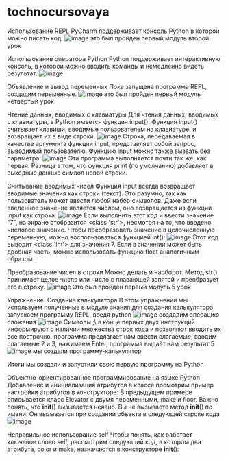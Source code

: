 # tochnocursovaya
Использование REPL
PyCharm поддерживает консоль Python в которой можно писать код:
![image](https://user-images.githubusercontent.com/90445300/149093026-368a4f68-d5f7-4d34-838e-5835b2045a67.png)
это был пройден первый модуль второй урок

Использование оператора Python
Python поддерживает интерактивную консоль, в которой можно вводить команды и немедленно видеть результат.
![image](https://user-images.githubusercontent.com/90445300/149491778-6d0de152-72b3-44d1-b565-9841018417e1.png)

Объявление и вывод переменных
Пока запущена программа REPL, создадим переменные.
![image](https://user-images.githubusercontent.com/90445300/149492386-323d2d2b-836d-4ef0-bced-aef1d8a41c77.png)
это был пройден первый модуль четвёртый урок

Чтение данных, вводимых с клавиатуры
Для чтения данных, вводимых с клавиатуры, в Python имеется функция input(). Функция input() считывает клавиши, вводимые пользователем на клавиатуре, и возвращает их в виде строки.
![image](https://user-images.githubusercontent.com/90445300/149907732-0597cde9-1507-4e01-8aea-614229fbe4d6.png)
Строка, передаваемая в качестве аргумента функции input, представляет собой запрос, выводимый пользователю.
Функцию input можно также вызвать без параметра:
![image](https://user-images.githubusercontent.com/90445300/149908080-e147e733-fecf-463c-969d-af501b03a6f3.png)
Эта программа выполняется почти так же, как первая. Разница в том, что функция print (по умолчанию) добавляет в выходные данные символ новой строки.

Считывание вводимых чисел
Функция input всегда возвращает вводимые значения как строки (текст). Это разумно, так как пользователь может ввести любой набор символов. Даже если введенное значение является числом, оно возвращается из функции input как строка.
![image](https://user-images.githubusercontent.com/90445300/149909223-e7c22960-7313-485d-ad06-afed0d8e2ff4.png)
Если выполнить этот код и ввести значение "7", на экране отобразится <class 'str'>, несмотря на то, что введено числовое значение. Чтобы преобразовать значение в целочисленную переменную, можно воспользоваться функцией int():
![image](https://user-images.githubusercontent.com/90445300/149909495-9dbdeb03-8aab-4a77-994b-510e976b8a30.png)
Этот код выводит <class 'int'> для значения 7. Если в значении может быть дробная часть, можно использовать функцию float аналогичным образом.

Преобразование чисел в строки
Можно делать и наоборот. Метод str() принимает целое число или число с плавающей запятой и преобразует его в строку.
![image](https://user-images.githubusercontent.com/90445300/149909843-c78e4f35-cbd9-48b8-967e-0f1208d325fb.png)
Это был пройден первый модуль 5 урок

Упражнение. Создание калькулятора
В этом упражнении мы используем полученные в модуле знания для создания калькулятора
запускаем программу REPL, введя python
![image](https://user-images.githubusercontent.com/90445300/149912474-0252e695-91b7-473f-83da-facd9988d0a1.png)
создадим операцию сложения
![image](https://user-images.githubusercontent.com/90445300/149915816-b274a2aa-46b4-411f-8e9e-b152b19fa3ac.png)
Символы ;\ в конце первых двух инструкций информируют о наличии множества строк кода и позволяют вводить их все построчно.
программа предлагает нам ввести слагаемые, вводим слагаемые 2 и 3, нажимаем Enter, программа выдаёт нам результат 5
![image](https://user-images.githubusercontent.com/90445300/149916654-9c8c690f-3d34-4097-bdc3-4db959d479be.png)
мы создали программу-калькулятор

Итоги
мы создали и запустили свою первую программу на Python


Объектно-ориентированное программирование на языке Python
Добавление и инициализация атрибутов в классе
посмотрим пример настройки атрибутов в конструкторе:
В предыдущем примере описывается класс Elevator с двумя переменными, make и floor. Важно понять, что __init__() вызывается неявно. Вы не вызываете метод __init__() по имени. Он вызывается при создании объекта в следующей строке кода
![image](https://user-images.githubusercontent.com/90445300/150093829-ef0ec73c-f0a2-41c0-9fcf-32e859e868be.png)

Неправильное использование self
Чтобы понять, как работает ключевое слово self, рассмотрим следующий код, в котором два атрибута, color и make, назначаются в конструкторе __init__():

